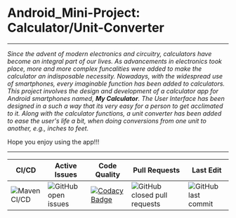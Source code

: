 # Android_Mini-Project: Calculator/Unit-Converter
-------------------------------------------------

*Since the advent of modern electronics and circuitry, calculators have become an integral part of our lives. As advancements in electronics took place, more and more complex funcalities were added to make the calculator an indisposable necessity. Nowadays, with the widespread use of smartphones, every imaginable function has been added to calculators. This project involves the design and development of a calculator app for Android smartphones named, __My Calculator__. The User Interface has been designed in a such a way that its very easy for a person to get acclimated to it. Along with the calculator functions, a unit converter has been added to ease the user's life a bit, when doing conversions from one unit to another, e.g., inches to feet.*

Hope you enjoy using the app!!!

--------------------------------------------------
|CI/CD|Active Issues|Code Quality|Pull Requests|Last Edit|
|-----|-------------|------------|-------------|---------|
|![Maven CI/CD](https://github.com/99002658/Android_Mini-Project/workflows/Maven%20CI/CD/badge.svg)|![GitHub open issues](https://img.shields.io/github/issues/99002658/Android_Mini-Project)|[![Codacy Badge](https://app.codacy.com/project/badge/Grade/f6fa5648b841474a9c06a758b5f0bef8)](https://www.codacy.com/gh/99002658/Android_Mini-Project/dashboard?utm_source=github.com&amp;utm_medium=referral&amp;utm_content=99002658/Android_Mini-Project&amp;utm_campaign=Badge_Grade)|![GitHub closed pull requests](https://img.shields.io/github/issues-pr-closed-raw/99002658/Android_Mini-Project)|![GitHub last commit](https://img.shields.io/github/last-commit/99002658/Android_Mini-Project)|
